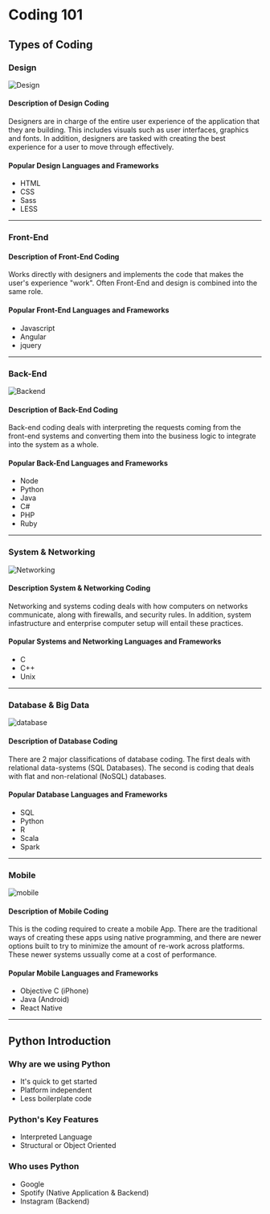 # Coding 101

## Types of Coding

### Design

![Design](design.png)

#### Description of Design Coding

Designers are in charge of the entire user experience of the application that they are building. This includes visuals such as user interfaces, graphics and fonts. In addition, designers are tasked with creating the best experience for a user to move through effectively.

#### Popular Design Languages and Frameworks

- HTML
- CSS
- Sass
- LESS

***

### Front-End

#### Description of Front-End Coding

Works directly with designers and implements the code that makes the user's experience "work". Often Front-End and design is combined into the same role.

#### Popular Front-End Languages and Frameworks

- Javascript
- Angular
- jquery

***

### Back-End

![Backend](backend.png)

#### Description of Back-End Coding

Back-end coding deals with interpreting the requests coming from the front-end systems and converting them into the business logic to integrate into the system as a whole.

#### Popular Back-End Languages and Frameworks

- Node
- Python
- Java
- C#
- PHP
- Ruby

***

### System & Networking

![Networking](networking.png)

#### Description System & Networking Coding

Networking and systems coding deals with how computers on networks communicate, along with firewalls, and security rules. In addition, system infastructure and enterprise computer setup will entail these practices.

#### Popular Systems and Networking Languages and Frameworks

- C
- C++
- Unix

***

### Database & Big Data

![database](database.png)

#### Description of Database Coding

There are 2 major classifications of database coding. The first deals with relational data-systems (SQL Databases). The second is coding that deals with flat and non-relational (NoSQL) databases.

#### Popular Database Languages and Frameworks

- SQL
- Python
- R
- Scala
- Spark

***

### Mobile

![mobile](mobile.png)

#### Description of Mobile Coding

This is the coding required to create a mobile App. There are the traditional ways of creating these apps using native programming, and there are newer options built to try to minimize the amount of re-work across platforms. These newer systems ussually come at a cost of performance.

#### Popular Mobile Languages and Frameworks

- Objective C (iPhone)
- Java (Android)
- React Native

***

## Python Introduction

### Why are we using Python

- It's quick to get started
- Platform independent
- Less boilerplate code

### Python's Key Features

- Interpreted Language
- Structural or Object Oriented

### Who uses Python

- Google
- Spotify (Native Application & Backend)
- Instagram (Backend)
